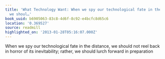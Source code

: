 ```yaml
---
title: 'What Technology Want: When we spy our technological fate in the distance,
  we shoul…'
book_uuid: b6905063-83c8-4d6f-8c92-e4bcfc8d65c6
location: '0.369527'
source: readmill
highlighted_on: '2013-01-28T05:16:07.000Z'
---
```


When we spy our technological fate in the distance, we should not reel back in horror of its inevitability; rather, we should lurch forward in preparation
